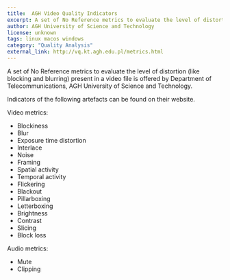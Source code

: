 ```yaml
---
title:  AGH Video Quality Indicators
excerpt: A set of No Reference metrics to evaluate the level of distortion
author: AGH University of Science and Technology
license: unknown
tags: linux macos windows
category: "Quality Analysis"
external_link: http://vq.kt.agh.edu.pl/metrics.html
---
```


A set of No Reference metrics to evaluate the level of distortion (like blocking and blurring) present in a video file is offered by Department of Telecommunications, AGH University of Science and Technology.

Indicators of the following artefacts can be found on their website.

Video metrics:

- Blockiness
- Blur
- Exposure time distortion
- Interlace
- Noise
- Framing
- Spatial activity
- Temporal activity
- Flickering
- Blackout
- Pillarboxing
- Letterboxing
- Brightness
- Contrast
- Slicing
- Block loss

Audio metrics:

- Mute
- Clipping